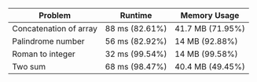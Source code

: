 | Problem                | Runtime        | Memory Usage     |
| ---------------------- | -------------- | ---------------- |
| Concatenation of array | 88 ms (82.61%) | 41.7 MB (71.95%) |
| Palindrome number      | 56 ms (82.92%) | 14 MB (92.88%)   |
| Roman to integer       | 32 ms (99.54%) | 14 MB (99.58%)   |
| Two sum                | 68 ms (98.47%) | 40.4 MB (49.45%) |
